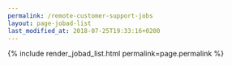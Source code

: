 ```yaml
---
permalink: /remote-customer-support-jobs
layout: page-jobad-list
last_modified_at: 2018-07-25T19:33:16+0200
---
```

{% include render_jobad_list.html permalink=page.permalink %}
